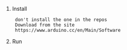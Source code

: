 1. Install

        don't install the one in the repos
        Download from the site
        https://www.arduino.cc/en/Main/Software
        
2. Run

        
<!--stackedit_data:
eyJoaXN0b3J5IjpbMTc3MDY1NDgwLDgxMjE3NTM4M119
-->